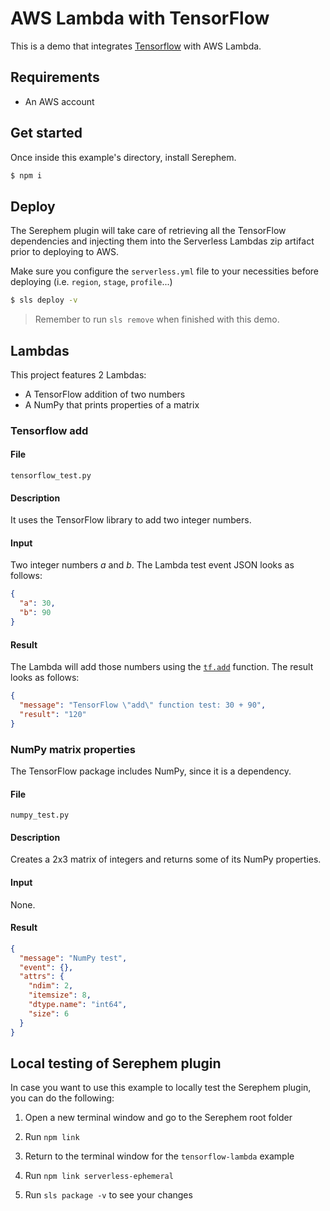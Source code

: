 # AWS Lambda with TensorFlow
This is a demo that integrates [Tensorflow](https://www.tensorflow.org/) with AWS Lambda.

## Requirements

* An AWS account

## Get started
Once inside this example's directory, install Serephem.

```bash
$ npm i
```

## Deploy
The Serephem plugin will take care of retrieving all the TensorFlow dependencies and injecting them into the Serverless Lambdas zip artifact prior to deploying to AWS.

Make sure you configure the `serverless.yml` file to your necessities before deploying (i.e. `region`, `stage`, `profile`...)

```bash
$ sls deploy -v
```

> Remember to run `sls remove` when finished with this demo.

## Lambdas
This project features 2 Lambdas:
* A TensorFlow addition of two numbers
* A NumPy that prints properties of a matrix

### Tensorflow add
#### File
`tensorflow_test.py`

#### Description
It uses the TensorFlow library to add two integer numbers.

#### Input
Two integer numbers *a*  and *b*. The Lambda test event JSON looks as follows:

```json
{
  "a": 30,
  "b": 90
}
```

#### Result
The Lambda will add those numbers using the [`tf.add`](https://www.tensorflow.org/api_docs/python/math_ops/arithmetic_operators#add) function. The result looks as follows:

```json
{
  "message": "TensorFlow \"add\" function test: 30 + 90",
  "result": "120"
}
```

### NumPy matrix properties
The TensorFlow package includes NumPy, since it is a dependency.

#### File
`numpy_test.py`

#### Description
Creates a 2x3 matrix of integers and returns some of its NumPy properties.

#### Input
None.

#### Result

```json
{
  "message": "NumPy test",
  "event": {},
  "attrs": {
    "ndim": 2,
    "itemsize": 8,
    "dtype.name": "int64",
    "size": 6
  }
}
```

## Local testing of Serephem plugin

In case you want to use this example to locally test the Serephem plugin, you can do the following:

1. Open a new terminal window and go to the Serephem root folder

1. Run `npm link`

1. Return to the terminal window for the `tensorflow-lambda` example

1. Run `npm link serverless-ephemeral`

1. Run `sls package -v` to see your changes

